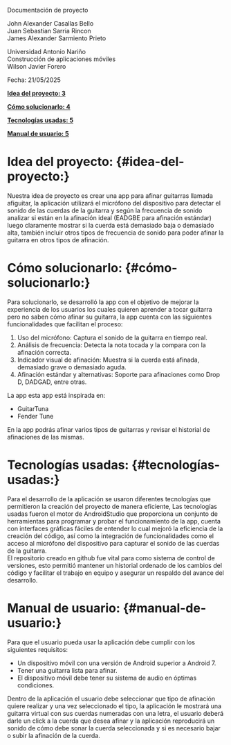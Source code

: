Documentación de proyecto

John Alexander Casallas Bello  
Juan Sebastian Sarria Rincon  
James Alexander Sarmiento Prieto

Universidad Antonio Nariño  
Construcción de aplicaciones móviles  
Wilson Javier Forero

Fecha: 21/05/2025

[**Idea del proyecto:	3**](#idea-del-proyecto:)

[**Cómo solucionarlo:	4**](#cómo-solucionarlo:)

[**Tecnologías usadas:	5**](#tecnologías-usadas:)

[**Manual de usuario:	5**](#manual-de-usuario:)

# 

# 

# 

# 

# Idea del proyecto: {#idea-del-proyecto:}

Nuestra idea de proyecto es crear una app para afinar guitarras llamada afiguitar, la aplicación utilizará el micrófono del dispositivo para detectar el sonido de las cuerdas de la guitarra y según la frecuencia de sonido analizar si están en la afinación ideal (EADGBE para afinación estándar) luego claramente mostrar si la cuerda está demasiado baja o demasiado alta, también incluir otros tipos de frecuencia de sonido para poder afinar la guitarra en otros tipos de afinación.

# 

# 

# 

# 

# 

# 

# Cómo solucionarlo: {#cómo-solucionarlo:}

Para solucionarlo, se desarrolló la app con el objetivo de mejorar la experiencia de los usuarios los cuales quieren aprender a tocar guitarra pero no saben cómo afinar su guitarra, la app cuenta con las siguientes funcionalidades que facilitan el proceso:

1. Uso del micrófono: Captura el sonido de la guitarra en tiempo real.  
2. Análisis de frecuencia: Detecta la nota tocada y la compara con la afinación correcta.  
3. Indicador visual de afinación: Muestra si la cuerda está afinada, demasiado grave o demasiado aguda.  
4. Afinación estándar y alternativas: Soporte para afinaciones como Drop D, DADGAD, entre otras.

La app esta app está inspirada en:

* GuitarTuna  
* Fender Tune

En la app podrás afinar varios tipos de guitarras y revisar el historial de afinaciones de las mismas. 

# 

# 

# Tecnologías usadas: {#tecnologías-usadas:}

Para el desarrollo de la aplicación se usaron diferentes tecnologías que permitieron la creación del proyecto de manera eficiente, Las tecnologías usadas fueron el motor de AndroidStudio que proporciona un conjunto de herramientas para programar y probar el funcionamiento de la app, cuenta con interfaces gráficas fáciles de entender lo cual mejoró la eficiencia de la creación del código, así como la integración de funcionalidades como el acceso al micrófono del dispositivo para capturar el sonido de las cuerdas de la guitarra.  
El repositorio creado en github fue vital para como sistema de control de versiones, esto permitió mantener un historial ordenado de los cambios del código y facilitar el trabajo en equipo y asegurar un respaldo del avance del desarrollo.

# Manual de usuario: {#manual-de-usuario:}

Para que el usuario pueda usar la aplicación debe cumplir con los siguientes requisitos:

* Un dispositivo móvil con una versión de Android superior a Android 7\.  
* Tener una guitarra lista para afinar.  
* El dispositivo móvil debe tener su sistema de audio en óptimas condiciones.


Dentro de la aplicación el usuario debe seleccionar que tipo de afinación quiere realizar y una vez seleccionado el tipo, la aplicación le mostrará una guitarra virtual con sus cuerdas numeradas con una letra, el usuario deberá darle un click a la cuerda que desea afinar y la aplicación reproducirá un sonido de cómo debe sonar la cuerda seleccionada y si es necesario bajar o subir la afinación de la cuerda.